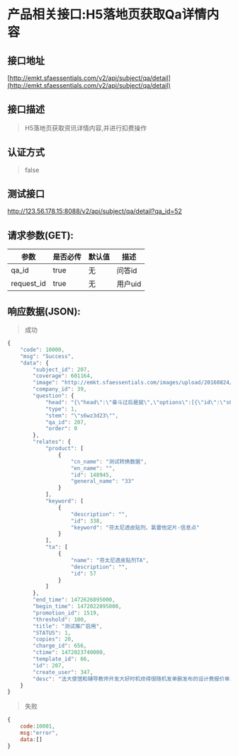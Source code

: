 # 产品相关接口:H5落地页获取Qa详情内容

## 接口地址

[http://emkt.sfaessentials.com/v2/api/subject/qa/detail](http://emkt.sfaessentials.com/v2/api/subject/qa/detail)

## 接口描述

> H5落地页获取资讯详情内容,并进行扣费操作

## 认证方式

> false

## 测试接口

http://123.56.178.15:8088/v2/api/subject/qa/detail?qa_id=52



## 请求参数(GET):

| 参数 | 是否必传 | 默认值 |  描述 | 
| ---- | ----- | ----- | ----- | 
| qa_id | true | 无 | 问答id|
| request_id | true | 无 | 用户uid|



## 响应数据(JSON):
> 成功

```javascript
{
    "code": 10000,
    "msg": "Success",
    "data": {
        "subject_id": 207,
        "coverage": 601164,
        "image": "http://emkt.sfaessentials.com/images/upload/20160824/1472023725300.png",
        "company_id": 39,
        "question": {
            "head": "{\"head\":\"奋斗过后是就\",\"options\":[{\"id\":\"s6wz3d23\",\"content\":\"22\",\"isRight\":true},{\"id\":\"dqk68j7s\",\"content\":\"222\",\"isRight\":false}]}",
            "type": 1,
            "stem": "\"s6wz3d23\"",
            "qa_id": 207,
            "order": 0
        },
        "relates": {
            "product": [
                {
                    "cn_name": "测试转换数据",
                    "en_name": "",
                    "id": 148945,
                    "general_name": "33"
                }
            ],
            "keyword": [
                {
                    "description": "",
                    "id": 338,
                    "keyword": "芬太尼透皮贴剂、氯雷他定片-信息点"
                }
            ],
            "ta": [
                {
                    "name": "芬太尼透皮贴剂TA",
                    "description": "",
                    "id": 57
                }
            ]
        },
        "end_time": 1472626895000,
        "begin_time": 1472022095000,
        "promotion_id": 1519,
        "threshold": 100,
        "title": "测试推广启用",
        "STATUS": 1,
        "copies": 20,
        "charge_id": 656,
        "ctime": 1472023740000,
        "template_id": 66,
        "id": 207,
        "create_user": 347,
        "desc": "法大使馆和辅导教师开发大好时机烦得很随机发单删发布的设计费报价单上班房间号多少吧分级点睡不放假的办法那倒是不方便放暑假的开发比较好的"
    }
}
```
> 失败 

```javascript
{
    code:10001,
    msg:"error",
    data:[]
}
```